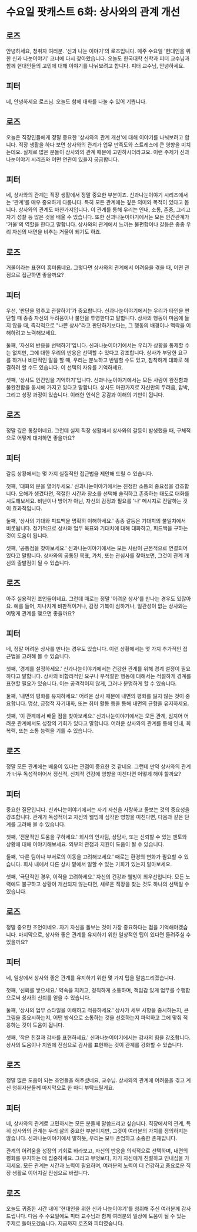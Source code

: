 # 수요일 팟캐스트 6화: 상사와의 관계 개선

## 로즈
안녕하세요, 청취자 여러분. '신과 나눈 이야기'의 로즈입니다. 매주 수요일 '현대인을 위한 신과 나눈이야기' 코너에 다시 찾아왔습니다. 오늘도 한국대학 신학과 피터 교수님과 함께 현대인들의 고민에 대해 이야기를 나눠보려고 합니다. 피터 교수님, 안녕하세요.

## 피터
네, 안녕하세요 로즈님. 오늘도 함께 대화를 나눌 수 있어 기쁩니다.

## 로즈
오늘은 직장인들에게 정말 중요한 '상사와의 관계 개선'에 대해 이야기를 나눠보려고 합니다. 직장 생활을 하다 보면 상사와의 관계가 업무 만족도와 스트레스에 큰 영향을 미치는데요. 실제로 많은 분들이 상사와의 관계 때문에 고민하시더라고요. 이런 주제가 신과나눈이야기 시리즈와 어떤 연관이 있을지 궁금합니다.

## 피터
네, 상사와의 관계는 직장 생활에서 정말 중요한 부분이죠. 신과나눈이야기 시리즈에서는 '관계'를 매우 중요하게 다룹니다. 특히 모든 관계에는 깊은 의미와 목적이 있다고 봅니다. 상사와의 관계도 마찬가지입니다. 이 관계를 통해 우리는 인내, 소통, 존중, 그리고 자기 성찰 등 많은 것을 배울 수 있습니다. 또한 신과나눈이야기에서는 모든 인간관계가 '거울'의 역할을 한다고 말합니다. 상사와의 관계에서 느끼는 불편함이나 갈등은 종종 우리 자신의 내면을 비추는 거울이 되기도 하죠.

## 로즈
거울이라는 표현이 흥미롭네요. 그렇다면 상사와의 관계에서 어려움을 겪을 때, 어떤 관점으로 접근하면 좋을까요?

## 피터
우선, '판단을 멈추고 관찰하기'가 중요합니다. 신과나눈이야기에서는 우리가 타인을 판단할 때 종종 자신의 두려움이나 불안을 투영한다고 말합니다. 상사의 행동이 마음에 들지 않을 때, 즉각적으로 "나쁜 상사"라고 판단하기보다는, 그 행동의 배경이나 맥락을 이해하려고 노력해보세요.

둘째, '자신의 반응을 선택하기'입니다. 신과나눈이야기에서는 우리가 상황을 통제할 수는 없지만, 그에 대한 우리의 반응은 선택할 수 있다고 강조합니다. 상사가 부당한 요구를 하거나 비판적인 말을 할 때, 우리는 분노하고 반발할 수도 있고, 침착하게 대화로 해결하려 할 수도 있습니다. 이 선택의 자유를 기억하세요.

셋째, '상사도 인간임을 기억하기'입니다. 신과나눈이야기에서는 모든 사람이 완전함과 불완전함을 동시에 가지고 있다고 말합니다. 상사도 마찬가지로 자신만의 두려움, 압박, 그리고 성장 과정이 있습니다. 이러한 인식은 공감과 이해의 기반이 됩니다.

## 로즈
정말 깊은 통찰이네요. 그런데 실제 직장 생활에서 상사와의 갈등이 발생했을 때, 구체적으로 어떻게 대처하면 좋을까요?

## 피터
갈등 상황에서는 몇 가지 실질적인 접근법을 제안해 드릴 수 있습니다.

첫째, '대화의 문을 열어두세요.' 신과나눈이야기에서는 진정한 소통의 중요성을 강조합니다. 오해가 생겼다면, 적절한 시간과 장소를 선택해 솔직하고 존중하는 태도로 대화를 시도해보세요. 비난이나 방어가 아닌, 자신의 감정과 필요를 '나' 메시지로 전달하는 것이 효과적입니다.

둘째, '상사의 기대와 피드백을 명확히 이해하세요.' 종종 갈등은 기대치의 불일치에서 비롯됩니다. 정기적으로 상사와 업무 목표와 기대치에 대해 대화하고, 피드백을 구하는 것이 도움이 됩니다.

셋째, '공통점을 찾아보세요.' 신과나눈이야기에서는 모든 사람이 근본적으로 연결되어 있다고 말합니다. 상사와의 공통된 목표, 가치, 또는 관심사를 찾아보면, 그것이 관계 개선의 출발점이 될 수 있습니다.

## 로즈
아주 실용적인 조언들이네요. 그런데 때로는 정말 '어려운 상사'를 만나는 경우도 있잖아요. 예를 들어, 지나치게 비판적이거나, 감정 기복이 심하거나, 일관성이 없는 상사와는 어떻게 관계를 맺으면 좋을까요?

## 피터
네, 정말 어려운 상사를 만나는 경우도 있습니다. 이런 상황에서는 몇 가지 추가적인 접근법을 고려해 볼 수 있습니다.

첫째, '경계를 설정하세요.' 신과나눈이야기에서는 건강한 관계를 위해 경계 설정이 필요하다고 말합니다. 상사의 비합리적인 요구나 부적절한 행동에 대해서는 적절하게 경계를 표현할 필요가 있습니다. 이는 공격적이지 않게, 그러나 분명하게 할 수 있습니다.

둘째, '내면의 평화를 유지하세요.' 어려운 상사 때문에 내면의 평화를 잃지 않는 것이 중요합니다. 명상, 긍정적 자기대화, 또는 취미 활동 등을 통해 내면의 균형을 유지하세요.

셋째, '이 관계에서 배울 점을 찾아보세요.' 신과나눈이야기에서는 모든 관계, 심지어 어려운 관계에서도 성장의 기회가 있다고 말합니다. 어려운 상사와의 관계를 통해 인내, 회복력, 또는 소통 능력을 기를 수 있습니다.

## 로즈
정말 모든 관계에는 배움이 있다는 관점이 중요한 것 같네요. 그런데 만약 상사와의 관계가 너무 독성적이어서 정신적, 신체적 건강에 영향을 미친다면 어떻게 해야 할까요?

## 피터
중요한 질문입니다. 신과나눈이야기에서는 자기 자신을 사랑하고 돌보는 것의 중요성을 강조합니다. 관계가 독성적이고 자신의 웰빙에 심각한 영향을 미친다면, 다음과 같은 단계를 고려해 볼 수 있습니다.

첫째, '전문적인 도움을 구하세요.' 회사의 인사팀, 상담사, 또는 신뢰할 수 있는 멘토와 상황에 대해 이야기해보세요. 외부의 관점과 지원이 도움이 될 수 있습니다.

둘째, '다른 팀이나 부서로의 이동을 고려해보세요.' 때로는 환경의 변화가 필요할 수 있습니다. 회사 내에서 다른 상사 밑에서 일할 수 있는 기회가 있는지 알아보세요.

셋째, '극단적인 경우, 이직을 고려하세요.' 자신의 건강과 웰빙이 최우선입니다. 모든 노력에도 불구하고 상황이 개선되지 않는다면, 새로운 직장을 찾는 것도 하나의 선택일 수 있습니다.

## 로즈
정말 중요한 조언이네요. 자기 자신을 돌보는 것이 가장 중요하다는 점을 기억해야겠습니다. 마지막으로, 상사와 좋은 관계를 유지하기 위한 일상적인 팁이 있다면 들려주실 수 있을까요?

## 피터
네, 일상에서 상사와 좋은 관계를 유지하기 위한 몇 가지 팁을 말씀드리겠습니다.

첫째, '신뢰를 쌓으세요.' 약속을 지키고, 정직하게 소통하며, 책임감 있게 업무를 수행함으로써 상사의 신뢰를 얻을 수 있습니다.

둘째, '상사의 업무 스타일을 이해하고 적응하세요.' 상사가 세부 사항을 중시하는지, 큰 그림을 중요시하는지, 어떤 방식으로 소통하는 것을 선호하는지 파악하고 그에 맞춰 적응하는 것이 도움이 됩니다.

셋째, '작은 친절과 감사를 표현하세요.' 신과나눈이야기에서는 감사의 힘을 강조합니다. 상사의 도움이나 지원에 진심으로 감사를 표현하는 것이 관계를 강화할 수 있습니다.

## 로즈
정말 많은 도움이 되는 조언들을 해주셨네요, 교수님. 상사와의 관계에 어려움을 겪고 계신 청취자분들께 마지막으로 한 마디 부탁드릴게요.

## 피터
네, 상사와의 관계로 고민하시는 모든 분들께 말씀드리고 싶습니다. 직장에서의 관계, 특히 상사와의 관계는 우리 삶의 중요한 부분이지만, 그것이 여러분의 가치를 정의하지는 않습니다. 신과나눈이야기에서 말하듯, 우리는 모두 존엄하고 소중한 존재입니다.

관계의 어려움을 성장의 기회로 바라보고, 자신의 반응을 의식적으로 선택하며, 내면의 평화를 유지하는 데 집중하세요. 그리고 무엇보다, 자기 자신에게 친절하고 인내심을 가지세요. 모든 관계는 시간과 노력이 필요하며, 여러분의 노력이 더 건강하고 풍요로운 직장 생활로 이어지길 진심으로 바랍니다.

## 로즈
오늘도 귀중한 시간 내어 '현대인을 위한 신과 나눈이야기'를 청취해 주신 여러분께 감사드립니다. 다음 주 수요일에도 피터 교수님과 함께 여러분의 일상에 도움이 될 수 있는 주제로 돌아오겠습니다. 지금까지 로즈와 피터였습니다. 
